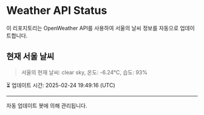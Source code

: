 
# Weather API Status

이 리포지토리는 OpenWeather API를 사용하여 서울의 날씨 정보를 자동으로 업데이트합니다.

## 현재 서울 날씨
> 서울의 현재 날씨: clear sky, 온도: -6.24°C, 습도: 93%

⏳ 업데이트 시간: 2025-02-24 19:49:16 (UTC)

---
자동 업데이트 봇에 의해 관리됩니다.
